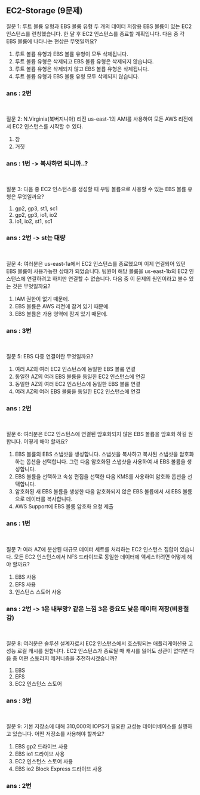 ## EC2-Storage (9문제)

질문 1: 루트 볼륨 유형과 EBS 볼륨 유형 두 개의 데이터 저장용 EBS 볼륨이 있는 EC2 인스턴스를 런칭했습니다. 한 달 후 EC2 인스턴스를 종료할 계획입니다. 다음 중 각 EBS 볼륨에 나타나는 현상은 무엇일까요?

 1. 루트 볼륨 유형과 EBS 볼륨 유형이 모두 삭제됩니다.
 2. 루트 볼륨 유형은 삭제되고 EBS 볼륨 유형은 삭제되지 않습니다.
 3. 루트 볼륨 유형은 삭제되지 않고 EBS 볼륨 유형은 삭제됩니다.
 4. 루트 볼륨 유형과 EBS 볼륨 유형 모두 삭제되지 않습니다.

### ans : 2번

<br>


질문 2: N.Virginia(북버지니아) 리전 us-east-1의 AMI를 사용하여 모든 AWS 리전에서 EC2 인스턴스를 시작할 수 있다.

 1. 참
 2. 거짓 

### ans : 1번 -> 복사하면 되니까..?

<br>

질문 3: 다음 중 EC2 인스턴스를 생성할 때 부팅 볼륨으로 사용할 수 있는 EBS 볼륨 유형은 무엇일까요?

 1. gp2, gp3, st1, sc1
 2. gp2, gp3, io1, io2
 3. io1, io2, st1, sc1

### ans : 2번 -> st는 대량

<br>

질문 4: 여러분은 us-east-1a에서 EC2 인스턴스를 종료했으며 이제 연결되어 있던 EBS 볼륨이 사용가능한 상태가 되었습니다. 팀원이 해당 볼륨을 us-east-1b의 EC2 인스턴스에 연결하려고 하지만 연결할 수 없습니다. 다음 중 이 문제의 원인이라고 볼수 있는 것은 무엇일까요?

 1. IAM 권한이 없기 때문에.
 2. EBS 볼륨은 AWS 리전에 잠겨 있기 때문에.
 3. EBS 볼륨은 가용 영역에 잠겨 있기 때문에.

### ans : 3번

<br>

질문 5: EBS 다중 연결이란 무엇일까요?

 1. 여러 AZ의 여러 EC2 인스턴스에 동일한 EBS 볼륨 연결
 2. 동일한 AZ의 여러 EBS 볼륨을 동일한 EC2 인스턴스에 연결
 3. 동일한 AZ의 여러 EC2 인스턴스에 동일한 EBS 볼륨 연결
 4. 여러 AZ의 여러 EBS 볼륨을 동일한 EC2 인스턴스에 연결

### ans : 2번

<br>


질문 6: 여러분은 EC2 인스턴스에 연결된 암호화되지 않은 EBS 볼륨을 암호화 하길 원합니다. 어떻게 해야 할까요?

 1. EBS 볼륨의 EBS 스냅샷을 생성합니다. 스냅샷을 복사하고 복사된 스냅샷을 암호화하는 옵션을 선택합니다. 그런 다음 암호화된 스냅샷을 사용하여 새 EBS 볼륨을 생성합니다.
 2. EBS 볼륨을 선택하고 속성 편집을 선택한 다음 KMS를 사용하여 암호화 옵션을 선택합니다.
 3. 암호화된 새 EBS 볼륨을 생성한 다음 암호화되지 않은 EBS 볼륨에서 새 EBS 볼륨으로 데이터를 복사합니다.
 4. AWS Support에 EBS 볼륨 암호화 요청 제출

### ans : 1번

<br>

질문 7: 여러 AZ에 분산된 대규모 데이터 세트를 처리하는 EC2 인스턴스 집합이 있습니다. 모든 EC2 인스턴스에서 NFS 드라이브로 동일한 데이터에 액세스하려면 어떻게 해야 할까요?

1. EBS 사용
2. EFS 사용
3. 인스턴스 스토어 사용

### ans : 2번 -> 1은 내부망? 같은 느낌 3은 중요도 낮은 데이터 저장(비용절감)

<br>

질문 8: 여러분은 솔루션 설계자로서 EC2 인스턴스에서 호스팅되는 애플리케이션용 고성능 로컬 캐시를 원합니다. EC2 인스턴스가 종료될 때 캐시를 잃어도 상관이 없다면 다음 중 어떤 스토리지 메커니즘을 추천하시겠습니까?

1. EBS
2. EFS
3. EC2 인스턴스 스토어

### ans : 3번

<br>


질문 9: 기본 저장소에 대해 310,000의 IOPS가 필요한 고성능 데이터베이스를 실행하고 있습니다. 어떤 저장소를 사용해야 할까요?

 1. EBS gp2 드라이브 사용
 2. EBS io1 드라이브 사용
 3. EC2 인스턴스 스토어 사용 
 4. EBS io2 Block Express 드라이브 사용

 ### ans : 2번